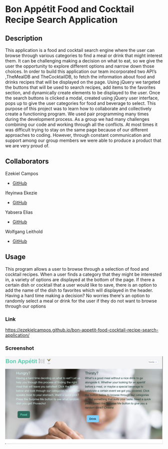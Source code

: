 # Bon Appétit Food and Cocktail Recipe Search Application

## Description
This application is a food and cocktail search engine where the user can browse through various categories to find a meal or drink that might interest them.  It can be challenging making a decision on what to eat, so we give the user the opportunity to explore different options and narrow down those choices.  In order to build this application our team incorporated two API’s ,TheMealDB and TheCocktailDB, to fetch the information about food and drinks recipes that will be displayed on the page. Using jQuery we targeted the buttons that will be used to search recipes, add items to the favorites section, and dynamically create elements to be displayed to the user.  Once the search buttons is clicked a modal, created using jQuery user interface, pops up to give the user categories for food and beverage to select.  This purpose of this project was to learn how to collaborate and collectively create a functioning program.  We used pair programming many times during the development process.   As a group we had many challenges combining our code and working through all the conflicts.  At most times it was difficult trying to stay on the same page because of our different approaches to coding.  However, through constant communication and support among our group members we were able to produce a product that we are very proud of.

## Collaborators
Ezekiel Campos
* [GitHub](https://github.com/EzekielCampos)

Ifeyinwa Ekezie
* [GitHub](https://github.com/Ifylee)


Yabsera Elias
* [GitHub](https://github.com/yabseraelias)

Wolfgang Leithold
* [GitHub](https://github.com/wolfleithold)

## Usage
This program allows a user to browse through a selection of food and cocktail recipes.  When a user finds a category that they might be interested in, a variety of options are displayed at the bottom of the page.  If there a certain dish or cocktail that a user would like to save, there is an option to add the name of the dish to favorites which will displayed in the header.  Having a hard time making a decision?  No worries there's an option to randomly select a meal or drink for the user if they do not want to browse through our options

### Link
https://ezekielcampos.github.io/bon-appetit-food-cocktail-recipe-search-application/


### Screenshot
![alt text](./assets/images/main-page-screenshot.png)